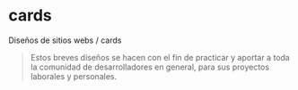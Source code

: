 # cards

Diseños de sitios webs / cards
> Estos breves diseños se hacen con el fin de practicar y aportar a toda la comunidad de desarrolladores en general, para sus proyectos laborales y personales.
